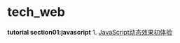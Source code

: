 # tech_web
**tutorial section01:javascript**
    1. [JavaScript动态效果初体验](http://127.0.0.1:8082/test01)
    